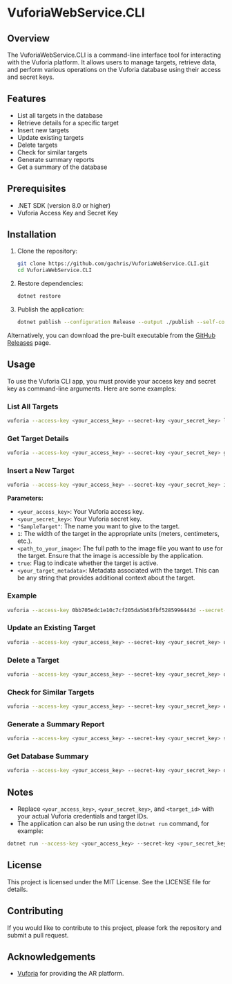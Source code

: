 # VuforiaWebService.CLI

## Overview

The VuforiaWebService.CLI is a command-line interface tool for interacting with the Vuforia platform. It allows users to manage targets, retrieve data, and perform various operations on the Vuforia database using their access and secret keys.

## Features

- List all targets in the database
- Retrieve details for a specific target
- Insert new targets
- Update existing targets
- Delete targets
- Check for similar targets
- Generate summary reports
- Get a summary of the database

## Prerequisites

- .NET SDK (version 8.0 or higher)
- Vuforia Access Key and Secret Key

## Installation

1. Clone the repository:

   ```bash
   git clone https://github.com/gachris/VuforiaWebService.CLI.git
   cd VuforiaWebService.CLI
   ```

2. Restore dependencies:

   ```bash
   dotnet restore
   ```

3. Publish the application:

   ```bash
   dotnet publish --configuration Release --output ./publish --self-contained true --runtime win-x64 -p:PublishSingleFile=true -p:PublishTrimmed=true -p:DebugType=None
   ```

Alternatively, you can download the pre-built executable from the [GitHub Releases](https://github.com/gachris/VuforiaWebService.CLI/releases) page.

## Usage

To use the Vuforia CLI app, you must provide your access key and secret key as command-line arguments. Here are some examples:

### List All Targets

```bash
vuforia --access-key <your_access_key> --secret-key <your_secret_key> list
```

### Get Target Details

```bash
vuforia --access-key <your_access_key> --secret-key <your_secret_key> get --target-id <target_id>
```

### Insert a New Target

```bash
vuforia --access-key <your_access_key> --secret-key <your_secret_key> insert --target-name "SampleTarget" --target-width 1 --target-image "<path_to_your_image>" --target-active-flag true --target-metadata "<your_target_metadata>"
```

**Parameters:**
- `<your_access_key>`: Your Vuforia access key.
- `<your_secret_key>`: Your Vuforia secret key.
- `"SampleTarget"`: The name you want to give to the target.
- `1`: The width of the target in the appropriate units (meters, centimeters, etc.).
- `<path_to_your_image>`: The full path to the image file you want to use for the target. Ensure that the image is accessible by the application.
- `true`: Flag to indicate whether the target is active.
- `<your_target_metadata>`: Metadata associated with the target. This can be any string that provides additional context about the target.

### Example

```bash
vuforia --access-key 0bb705edc1e10c7cf205da5b63fbf5285996443d --secret-key 142526decc8940c7a9d5ece4198f47d748b9b132 insert --target-name "SampleTarget" --target-width 1 --target-image "C:\Users\YourUsername\Pictures\sample_image.jpg" --target-active-flag true --target-metadata "This is a sample target for demonstration."
```

### Update an Existing Target

```bash
vuforia --access-key <your_access_key> --secret-key <your_secret_key> update --target-id <target_id> --target-name "UpdatedTarget" --target-width 1
```

### Delete a Target

```bash
vuforia --access-key <your_access_key> --secret-key <your_secret_key> delete --target-id <target_id>
```

### Check for Similar Targets

```bash
vuforia --access-key <your_access_key> --secret-key <your_secret_key> check-similar --target-id <target_id>
```

### Generate a Summary Report

```bash
vuforia --access-key <your_access_key> --secret-key <your_secret_key> summary-report --target-id <target_id>
```

### Get Database Summary

```bash
vuforia --access-key <your_access_key> --secret-key <your_secret_key> database-summary
```

## Notes

- Replace `<your_access_key>`, `<your_secret_key>`, and `<target_id>` with your actual Vuforia credentials and target IDs.
- The application can also be run using the `dotnet run` command, for example:

```bash
dotnet run --access-key <your_access_key> --secret-key <your_secret_key> list
```

## License

This project is licensed under the MIT License. See the LICENSE file for details.

## Contributing

If you would like to contribute to this project, please fork the repository and submit a pull request.

## Acknowledgements

- [Vuforia](https://developer.vuforia.com/) for providing the AR platform.
